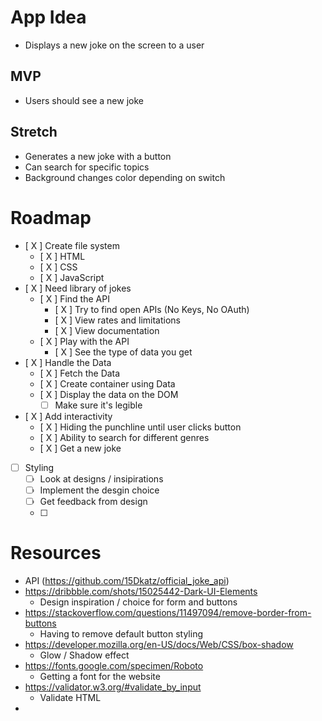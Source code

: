 # App Idea
- Displays a new joke on the screen to a user 

## MVP
- Users should see a new joke 

## Stretch
- Generates a new joke with a button 
- Can search for specific topics 
- Background changes color depending on switch

# Roadmap 
- [ X ] Create file system
    - [ X ] HTML
    - [ X ] CSS
    - [ X ] JavaScript 
- [ X ] Need library of jokes
    - [ X ] Find the API
        - [ X ] Try to find open APIs (No Keys, No OAuth)
        - [ X ] View rates and limitations 
        - [ X ] View documentation 
    - [ X ] Play with the API
        - [ X ] See the type of data you get 
- [ X ] Handle the Data
    - [ X ] Fetch the Data
    - [ X ] Create container using Data
    - [ X ] Display the data on the DOM 
        - [  ] Make sure it's legible 
- [ X ] Add interactivity
    - [ X ] Hiding the punchline until user clicks button 
    - [ X ] Ability to search for different genres 
    - [ X ] Get a new joke
- [  ] Styling 
    - [  ] Look at designs / insipirations 
    - [  ] Implement the desgin choice 
    - [  ] Get feedback from design
    - [  ] 
# Resources 
- API (https://github.com/15Dkatz/official_joke_api)
- https://dribbble.com/shots/15025442-Dark-UI-Elements
    - Design inspiration / choice for form and buttons 
- https://stackoverflow.com/questions/11497094/remove-border-from-buttons
    - Having to remove default button styling 
- https://developer.mozilla.org/en-US/docs/Web/CSS/box-shadow
    - Glow / Shadow effect 
- https://fonts.google.com/specimen/Roboto
    - Getting a font for the website 
- https://validator.w3.org/#validate_by_input
    - Validate HTML
-



